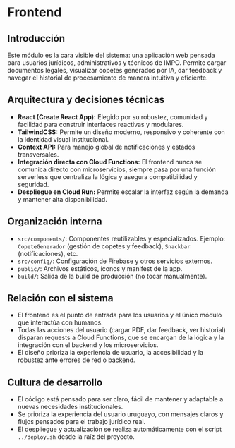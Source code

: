# Frontend

## Introducción
Este módulo es la cara visible del sistema: una aplicación web pensada para usuarios jurídicos, administrativos y técnicos de IMPO. Permite cargar documentos legales, visualizar copetes generados por IA, dar feedback y navegar el historial de procesamiento de manera intuitiva y eficiente.

## Arquitectura y decisiones técnicas
- **React (Create React App):** Elegido por su robustez, comunidad y facilidad para construir interfaces reactivas y modulares.
- **TailwindCSS:** Permite un diseño moderno, responsivo y coherente con la identidad visual institucional.
- **Context API:** Para manejo global de notificaciones y estados transversales.
- **Integración directa con Cloud Functions:** El frontend nunca se comunica directo con microservicios, siempre pasa por una función serverless que centraliza la lógica y asegura compatibilidad y seguridad.
- **Despliegue en Cloud Run:** Permite escalar la interfaz según la demanda y mantener alta disponibilidad.

## Organización interna
- `src/components/`: Componentes reutilizables y especializados. Ejemplo: `CopeteGenerador` (gestión de copetes y feedback), `Snackbar` (notificaciones), etc.
- `src/config/`: Configuración de Firebase y otros servicios externos.
- `public/`: Archivos estáticos, íconos y manifest de la app.
- `build/`: Salida de la build de producción (no tocar manualmente).

## Relación con el sistema
- El frontend es el punto de entrada para los usuarios y el único módulo que interactúa con humanos.
- Todas las acciones del usuario (cargar PDF, dar feedback, ver historial) disparan requests a Cloud Functions, que se encargan de la lógica y la integración con el backend y los microservicios.
- El diseño prioriza la experiencia de usuario, la accesibilidad y la robustez ante errores de red o backend.

## Cultura de desarrollo
- El código está pensado para ser claro, fácil de mantener y adaptable a nuevas necesidades institucionales.
- Se prioriza la experiencia del usuario uruguayo, con mensajes claros y flujos pensados para el trabajo jurídico real.
- El despliegue y actualización se realiza automáticamente con el script `../deploy.sh` desde la raíz del proyecto.
